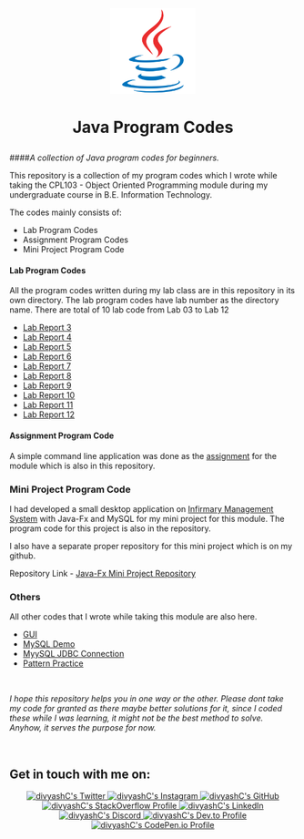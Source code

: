 <p align="center">
 <a href="https://www.java.com" target="_blank"> <img
            src="https://raw.githubusercontent.com/devicons/devicon/master/icons/java/java-original.svg" alt="Java" width="150"
            height="150" /> </a>
</p>

# <p align='center'>Java Program Codes </p>

####_A collection of Java program codes for beginners._

This repository is a collection of my program codes which I wrote while taking the CPL103 - Object Oriented Programming module during my undergraduate course in B.E. Information Technology.

The codes mainly consists of:

<ul>
	<li>Lab Program Codes</li>
	<li>Assignment Program Codes</li>
	<li>Mini Project Program Code</li>
</ul>

#### Lab Program Codes

All the program codes written during my lab class are in this repository in its own directory. The lab program codes have lab number as the directory name. There are total of 10 lab code from Lab 03 to Lab 12

<ul>
	<li><a href="https://github.com/divyashC/java-program-codes/tree/main/Lab03" target="_blank">Lab Report 3</a></li>
	<li><a href="https://github.com/divyashC/java-program-codes/tree/main/Lab04" target="_blank">Lab Report 4</a></li>
	<li><a href="https://github.com/divyashC/java-program-codes/tree/main/Lab05" target="_blank">Lab Report 5</a></li>
	<li><a href="https://github.com/divyashC/java-program-codes/tree/main/Lab06" target="_blank">Lab Report 6</a></li>
	<li><a href="https://github.com/divyashC/java-program-codes/tree/main/Lab07" target="_blank">Lab Report 7</a></li>
	<li><a href="https://github.com/divyashC/java-program-codes/tree/main/Lab08" target="_blank">Lab Report 8</a></li>
	<li><a href="https://github.com/divyashC/java-program-codes/tree/main/Lab09" target="_blank">Lab Report 9</a></li>
	<li><a href="https://github.com/divyashC/java-program-codes/tree/main/Lab10" target="_blank">Lab Report 10</a></li>
	<li><a href="https://github.com/divyashC/java-program-codes/tree/main/Lab11" target="_blank">Lab Report 11</a></li>
	<li><a href="https://github.com/divyashC/java-program-codes/tree/main/Lab12" target="_blank">Lab Report 12</a></li>
</ul>

#### Assignment Program Code

A simple command line application was done as the [assignment](https://github.com/divyashC/java-program-codes/tree/main/Assignment) for the module which is also in this repository.

### Mini Project Program Code

I had developed a small desktop application on [Infirmary Management System](https://github.com/divyashC/java-program-codes/tree/main/InfirmaryManagementSystem) with Java-Fx and MySQL for my mini project for this module. The program code for this project is also in the repository.

I also have a separate proper repository for this mini project which is on my github.

Repository Link - [Java-Fx Mini Project Repository](https://github.com/divyashC/java-fx-mini-project)

### Others

All other codes that I wrote while taking this module are also here.

<ul>
	<li><a href="https://github.com/divyashC/java-program-codes/tree/main/GUI" target="_blank">GUI</a></li>
	<li><a href="https://github.com/divyashC/java-program-codes/tree/main/MySQL_Demo" target="_blank">MySQL Demo</a></li>
	<li><a href="https://github.com/divyashC/java-program-codes/tree/main/MysqlJDBCconnection" target="_blank">MyySQL JDBC Connection</a></li>
	<li><a href="https://github.com/divyashC/java-program-codes/tree/main/Pattern" target="_blank">Pattern Practice</a></li>
</ul>

<br/>

_I hope this repository helps you in one way or the other. Please dont take my code for granted as there maybe better solutions for it, since I coded these while I was learning, it might not be the best method to solve. Anyhow, it serves the purpose for now._

<br/>

## Get in touch with me on:

<p align="center">
 <a href="https://twitter.com/dork_v2" target="_blank">
  <img src="https://github.com/divyashC/devicon/blob/master/icons/twitter/twitter-original.svg" alt="divyashC's Twitter" width="40" height="40"/>     
 </a>
 <a href="https://www.instagram.com/dork_v3.0/" target="_blank">
  <img src="https://raw.githubusercontent.com/rahuldkjain/github-profile-readme-generator/master/src/images/icons/Social/instagram.svg" alt="divyashC's Instagram" width="40" height="40" />    
 </a>
 <a href="https://github.com/divyashC/" target="_blank">
  <img src="https://github.com/divyashC/devicon/blob/master/icons/github/github-original.svg" alt="divyashC's GitHub"  width="40" height="40"/>    
 </a>
 <a href="https://stackoverflow.com/users/15124365" target="_blank">
  <img src="https://raw.githubusercontent.com/rahuldkjain/github-profile-readme-generator/master/src/images/icons/Social/stack-overflow.svg" alt="divyashC's StackOverflow Profile"  width="40" height="40"/>    
 </a>
 <a href="https://www.linkedin.com/in/divyash-c-b72a58127/" target="_blank">
  <img src="https://github.com/divyashC/devicon/blob/master/icons/linkedin/linkedin-original.svg" alt="divyashC's LinkedIn"  width="40" height="40"/>    
 </a>
 <a href="https://discord.com/users/Dork#0448" target="_blank">
  <img src="https://raw.githubusercontent.com/rahuldkjain/github-profile-readme-generator/master/src/images/icons/Social/discord.svg" alt="divyashC's Discord"  width="40" height="40"/>
 </a>
 <a href="https://dev.to/divyashc" target="_blank">
  <img src="https://raw.githubusercontent.com/rahuldkjain/github-profile-readme-generator/master/src/images/icons/Social/devto.svg" alt="divyashC's Dev.to Profile"  width="40" height="40"/>    
 </a>
 <a href="https://codepen.io/divyashc" target="_blank">
  <img src="https://raw.githubusercontent.com/rahuldkjain/github-profile-readme-generator/master/src/images/icons/Social/codepen.svg" alt="divyashC's CodePen.io Profile"  width="40" height="40"/>    
 </a>
<!--  <a href="mailto:divyashchhetri@gmail.com" target="_blank">
  <img src="https://img.shields.io/badge/email-3357C0?style=for-the-badge&logo=gmail&logoColor=white" alt="divyashC's email - divyashchhetri@gmail.com" />    
 </a> -->
</p>

<br/>
